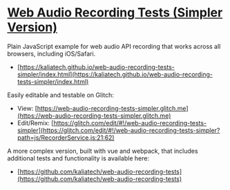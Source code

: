 # [Web Audio Recording Tests (Simpler Version)](https://github.com/kaliatech/web-audio-recording-tests-simpler)
Plain JavaScript example for web audio API recording that works across all browsers, including iOS/Safari.
* [https://kaliatech.github.io/web-audio-recording-tests-simpler/index.html](https://kaliatech.github.io/web-audio-recording-tests-simpler/index.html)

Easily editable and testable on Glitch:
 * View: [https://web-audio-recording-tests-simpler.glitch.me](https://web-audio-recording-tests-simpler.glitch.me)
 * Edit/Remix: [https://glitch.com/edit/#!/web-audio-recording-tests-simpler](https://glitch.com/edit/#!/web-audio-recording-tests-simpler?path=js/RecorderService.js:21:62)


A more complex version, built with vue and webpack, that includes additional tests and functionality is available here:
* [https://github.com/kaliatech/web-audio-recording-tests](https://github.com/kaliatech/web-audio-recording-tests)
